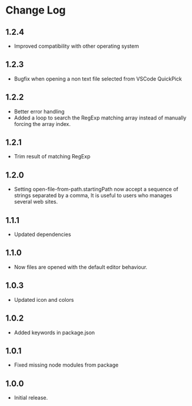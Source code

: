 # Change Log

## 1.2.4

* Improved compatibility with other operating system

## 1.2.3

* Bugfix when opening a non text file selected from VSCode QuickPick

## 1.2.2

* Better error handling
* Added a loop to search the RegExp matching array instead of manually forcing the array index.

## 1.2.1

* Trim result of matching RegExp

## 1.2.0

* Setting open-file-from-path.startingPath now accept a sequence of strings separated by a comma, It is useful to users who manages several web sites.

## 1.1.1

* Updated dependencies

## 1.1.0

* Now files are opened with the default editor behaviour.

## 1.0.3

* Updated icon and colors

## 1.0.2

* Added keywords in package.json

## 1.0.1

* Fixed missing node modules from package

## 1.0.0

* Initial release.